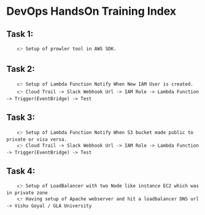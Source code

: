 # DevOps HandsOn Training Index

## Task 1:
        👉 Setup of prowler tool in AWS SDK.
## Task 2:
        👉 Setup of Lambda Function Notify When New IAM User is created.
        👉 Cloud Trail -> Slack Webhook Url -> IAM Role -> Lambda Function -> Trigger(EventBridge) -> Test
## Task 3:
        👉 Setup of Lambda Function Notify When S3 bucket made public to private or visa versa.
        👉 Cloud Trail -> Slack Webhook Url -> IAM Role -> Lambda Function -> Trigger(EventBridge) -> Test
## Task 4:
        👉 Setup of LoadBalancer with two Node like instance EC2 which was in private zone 
        👉 Having setup of Apache webserver and hit a loadbalancer DNS url -> Vishu Goyal / GLA University
